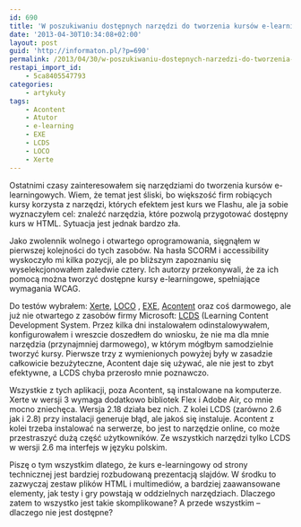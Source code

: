 ```yaml
---
id: 690
title: 'W poszukiwaniu dostępnych narzędzi do tworzenia kursów e-learningowych'
date: '2013-04-30T10:34:08+02:00'
layout: post
guid: 'http://informaton.pl/?p=690'
permalink: /2013/04/30/w-poszukiwaniu-dostepnych-narzedzi-do-tworzenia-kursw-e-learningowych/
restapi_import_id:
    - 5ca8405547793
categories:
    - artykuły
tags:
    - Acontent
    - Atutor
    - e-learning
    - EXE
    - LCDS
    - LOCO
    - Xerte
---
```


Ostatnimi czasy zainteresowałem się narzędziami do tworzenia kursów e-learningowych. Wiem, że temat jest śliski, bo większość firm robiących kursy korzysta z narzędzi, których efektem jest kurs we Flashu, ale ja sobie wyznaczyłem cel: znaleźć narzędzia, które pozwolą przygotować dostępny kurs w HTML. Sytuacja jest jednak bardzo zła.

Jako zwolennik wolnego i otwartego oprogramowania, sięgnąłem w pierwszej kolejności do tych zasobów. Na hasła SCORM i accessibility wyskoczyło mi kilka pozycji, ale po bliższym zapoznaniu się wyselekcjonowałem zaledwie cztery. Ich autorzy przekonywali, że za ich pomocą można tworzyć dostępne kursy e-learningowe, spełniające wymagania WCAG.

Do testów wybrałem: [Xerte](http://wiki.xerte.net), [LOCO](http://e-standards.flexiblelearning.net.au/research/emerging_technology_trials/2012/loco_embedding.php) , [EXE](http://exelearning.org/wiki), [Acontent](https://atutor.ca/acontent/) oraz coś darmowego, ale już nie otwartego z zasobów firmy Microsoft: [LCDS](http://www.microsoft.com/learning/en/us/lcds-tool.aspx) (Learning Content Development System. Przez kilka dni instalowałem odinstalowywałem, konfigurowałem i wreszcie doszedłem do wniosku, że nie ma dla mnie narzędzia (przynajmniej darmowego), w którym mógłbym samodzielnie tworzyć kursy. Pierwsze trzy z wymienionych powyżej były w zasadzie całkowicie bezużyteczne, Acontent daje się używać, ale nie jest to zbyt efektywne, a LCDS chyba przerosło mnie poznawczo.

Wszystkie z tych aplikacji, poza Acontent, są instalowane na komputerze. Xerte w wersji 3 wymaga dodatkowo bibliotek Flex i Adobe Air, co mnie mocno zniechęca. Wersja 2.18 działa bez nich. Z kolei LCDS (zarówno 2.6 jak i 2.8) przy instalacji generuje błąd, ale jakoś się instaluje. Acontent z kolei trzeba instalować na serwerze, bo jest to narzędzie online, co może przestraszyć dużą część użytkowników. Ze wszystkich narzędzi tylko LCDS w wersji 2.6 ma interfejs w języku polskim.

Piszę o tym wszystkim dlatego, że kurs e-learningowy od strony technicznej jest bardziej rozbudowaną prezentacją slajdów. W środku to zazwyczaj zestaw plików HTML i multimediów, a bardziej zaawansowane elementy, jak testy i gry powstają w oddzielnych narzędziach. Dlaczego zatem to wszystko jest takie skomplikowane? A przede wszystkim – dlaczego nie jest dostępne?